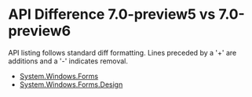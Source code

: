 # API Difference 7.0-preview5 vs 7.0-preview6

API listing follows standard diff formatting.
Lines preceded by a '+' are additions and a '-' indicates removal.

* [System.Windows.Forms](7.0-preview6_System.Windows.Forms.md)
* [System.Windows.Forms.Design](7.0-preview6_System.Windows.Forms.Design.md)

